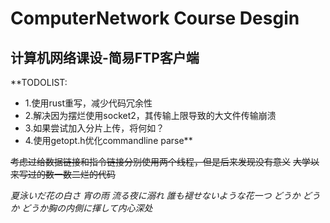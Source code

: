 
# ComputerNetwork Course Desgin
## 计算机网络课设-简易FTP客户端
**TODOLIST:
- 1.使用rust重写，减少代码冗余性
- 2.解决因为摆烂使用socket2，其传输上限导致的大文件传输崩溃
- 3.如果尝试加入分片上传，将何如？
- 4.使用getopt.h优化commandline parse**

~~考虑过给数据链接和指令链接分别使用两个线程，但是后来发现没有意义~~
~~大学以来写过的数一数二烂的代码~~

*夏泳いだ花の白さ 宵の雨*
*流る夜に溺れ*
*誰も褪せないような花一つ*
*どうか どうか*
*どうか胸の内側に揮して内心深处*